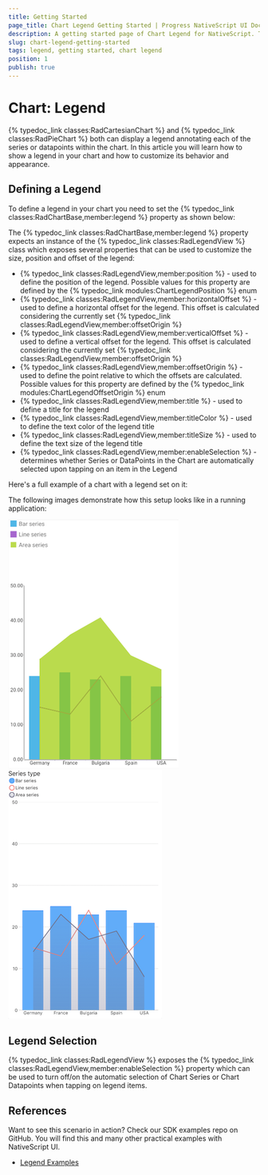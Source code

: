 ```yaml
---
title: Getting Started
page_title: Chart Legend Getting Started | Progress NativeScript UI Documentation
description: A getting started page of Chart Legend for NativeScript. This article explains how to utilize the Legend functionality of the Chart component for NativeScript.
slug: chart-legend-getting-started
tags: legend, getting started, chart legend
position: 1
publish: true
---
```


# Chart: Legend
{% typedoc_link classes:RadCartesianChart %} and {% typedoc_link classes:RadPieChart %} both can display a legend annotating each of the series or datapoints within the chart. In this article you will learn how to show a legend in your chart and how to customize its behavior and appearance.

## Defining a Legend
To define a legend in your chart you need to set the {% typedoc_link classes:RadChartBase,member:legend %} property as shown below:

<snippet id='legend-definition-xml'/>

The {% typedoc_link classes:RadChartBase,member:legend %} property expects an instance of the {% typedoc_link classes:RadLegendView %} class which exposes several properties that can be used to customize the size, position and offset of the legend:

- {% typedoc_link classes:RadLegendView,member:position %} - used to define the position of the legend. Possible values for this property are defined by the {% typedoc_link modules:ChartLegendPosition %} enum
- {% typedoc_link classes:RadLegendView,member:horizontalOffset %} - used to define a horizontal offset for the legend. This offset is calculated considering the currently set {% typedoc_link classes:RadLegendView,member:offsetOrigin %}
- {% typedoc_link classes:RadLegendView,member:verticalOffset %} - used to define a vertical offset for the legend. This offset is calculated considering the currently set {% typedoc_link classes:RadLegendView,member:offsetOrigin %}
- {% typedoc_link classes:RadLegendView,member:offsetOrigin %} - used to define the point relative to which the offsets are calculated. Possible values for this property are defined by the {% typedoc_link modules:ChartLegendOffsetOrigin %} enum
- {% typedoc_link classes:RadLegendView,member:title %} - used to define a title for the legend
- {% typedoc_link classes:RadLegendView,member:titleColor %} - used to define the text color of the legend title
- {% typedoc_link classes:RadLegendView,member:titleSize %} - used to define the text size of the legend title
- {% typedoc_link classes:RadLegendView,member:enableSelection %} - determines whether Series or DataPoints in the Chart are automatically selected upon tapping on an item in the Legend

Here's a full example of a chart with a legend set on it:

<snippet id='legend-example'/>

The following images demonstrate how this setup looks like in a running application:

![Chart Legend: Android](../../../img/ns_ui/chart-legend-android.png "Chart Legend: Android") ![Chart Legend: iOS](../../../img/ns_ui/chart-legend-ios.png "Chart Legend: iOS")

## Legend Selection
{% typedoc_link classes:RadLegendView %} exposes the {% typedoc_link classes:RadLegendView,member:enableSelection %} property which can be used to turn off/on the automatic selection of Chart Series or Chart Datapoints when tapping on legend items.

## References
Want to see this scenario in action?
Check our SDK examples repo on GitHub. You will find this and many other practical examples with NativeScript UI.

* [Legend Examples](https://github.com/telerik/nativescript-ui-samples/tree/master/chart/app/examples/legend)
